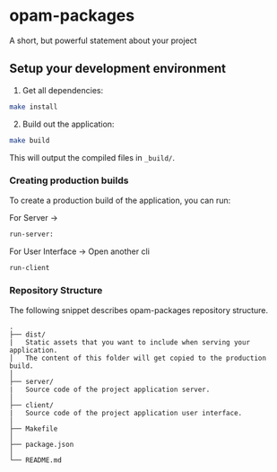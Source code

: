 # opam-packages

A short, but powerful statement about your project

## Setup your development environment
1. Get all dependencies:

```bash
make install
```

2. Build out the application:
      
```bash
make build
```
This will output the compiled files in `_build/`.

### Creating production builds

To create a production build of the application, you can run:

For Server ->
```bash
run-server:
```

For User Interface ->
Open another cli
```bash
run-client
```

### Repository Structure

The following snippet describes opam-packages repository structure.

```text
.
├── dist/
|   Static assets that you want to include when serving your application.
│   The content of this folder will get copied to the production build.
│
├── server/
|   Source code of the project application server.
│
├── client/
|   Source code of the project application user interface.
│
├── Makefile
│
├── package.json
│
└── README.md
